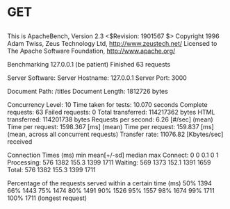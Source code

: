 # GET
## 
This is ApacheBench, Version 2.3 <$Revision: 1901567 $>
Copyright 1996 Adam Twiss, Zeus Technology Ltd, http://www.zeustech.net/
Licensed to The Apache Software Foundation, http://www.apache.org/

Benchmarking 127.0.0.1 (be patient)
Finished 63 requests


Server Software:
Server Hostname:        127.0.0.1
Server Port:            3000

Document Path:          /titles
Document Length:        1812726 bytes

Concurrency Level:      10
Time taken for tests:   10.070 seconds
Complete requests:      63
Failed requests:        0
Total transferred:      114217362 bytes
HTML transferred:       114201738 bytes
Requests per second:    6.26 [#/sec] (mean)
Time per request:       1598.367 [ms] (mean)
Time per request:       159.837 [ms] (mean, across all concurrent requests)
Transfer rate:          11076.82 [Kbytes/sec] received

Connection Times (ms)
              min  mean[+/-sd] median   max
Connect:        0    0   0.1      0       1
Processing:   576 1382 155.3   1399    1711
Waiting:      569 1373 152.1   1391    1659
Total:        576 1382 155.3   1399    1711

Percentage of the requests served within a certain time (ms)
  50%   1394
  66%   1443
  75%   1474
  80%   1491
  90%   1526
  95%   1557
  98%   1674
  99%   1711
 100%   1711 (longest request)
